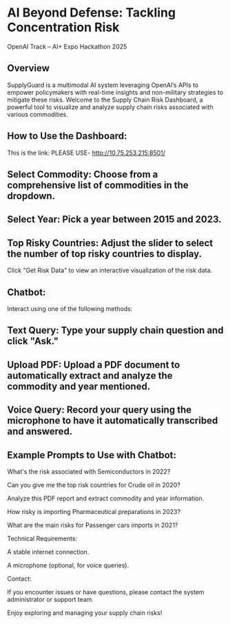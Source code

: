 # AI Beyond Defense: Tackling Concentration Risk
OpenAI Track – AI+ Expo Hackathon 2025

## Overview
SupplyGuard is a multimodal AI system leveraging OpenAI’s APIs to empower policymakers with real-time insights and non-military strategies to mitigate these risks.
Welcome to the Supply Chain Risk Dashboard, a powerful tool to visualize and analyze supply chain risks associated with various commodities.

## How to Use the Dashboard:
This is the link: PLEASE USE- http://10.75.253.215:8501/

## Select Commodity: Choose from a comprehensive list of commodities in the dropdown.

## Select Year: Pick a year between 2015 and 2023.

## Top Risky Countries: Adjust the slider to select the number of top risky countries to display.

Click "Get Risk Data" to view an interactive visualization of the risk data.

## Chatbot:

Interact using one of the following methods:

## Text Query: Type your supply chain question and click "Ask."

## Upload PDF: Upload a PDF document to automatically extract and analyze the commodity and year mentioned.

## Voice Query: Record your query using the microphone to have it automatically transcribed and answered.

## Example Prompts to Use with Chatbot:

What's the risk associated with Semiconductors in 2022?

Can you give me the top risk countries for Crude oil in 2020?

Analyze this PDF report and extract commodity and year information.

How risky is importing Pharmaceutical preparations in 2023?

What are the main risks for Passenger cars imports in 2021?

Technical Requirements:

A stable internet connection.

A microphone (optional, for voice queries).

Contact:

If you encounter issues or have questions, please contact the system administrator or support team.

Enjoy exploring and managing your supply chain risks! 

